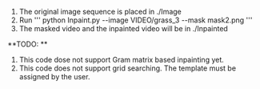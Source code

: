 1. The original image sequence is placed in ./Image
2. Run 
'''
  python Inpaint.py --image VIDEO/grass_3 --mask mask2.png
'''
3. The masked video and the inpainted video will be in ./Inpainted


**TODO: ** 
1. This code dose not support Gram matrix based inpainting yet.
2. This code does not support grid searching. The template must be assigned by the user.  

